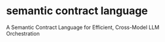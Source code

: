 # semantic contract language
A Semantic Contract Language for Efficient, Cross-Model LLM Orchestration
